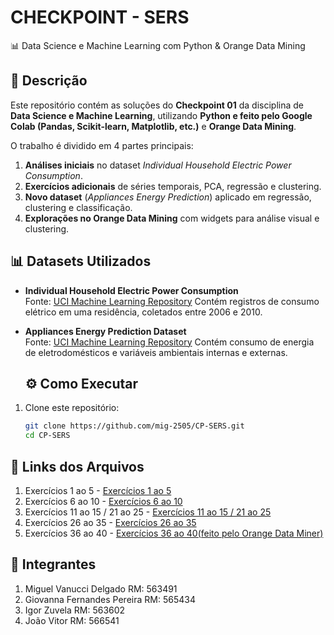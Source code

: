 # CHECKPOINT - SERS

📊 Data Science e Machine Learning com Python & Orange Data Mining

## 📌 Descrição
Este repositório contém as soluções do **Checkpoint 01** da disciplina de **Data Science e Machine Learning**, utilizando **Python e feito pelo Google Colab (Pandas, Scikit-learn, Matplotlib, etc.)** e **Orange Data Mining**.  

 O trabalho é dividido em 4 partes principais:  
1. **Análises iniciais** no dataset *Individual Household Electric Power Consumption*.  
2. **Exercícios adicionais** de séries temporais, PCA, regressão e clustering.  
3. **Novo dataset** (*Appliances Energy Prediction*) aplicado em regressão, clustering e classificação.  
4. **Explorações no Orange Data Mining** com widgets para análise visual e clustering.

## 📊 Datasets Utilizados
- **Individual Household Electric Power Consumption**  
  Fonte: [UCI Machine Learning Repository]([https://archive.ics.uci.edu/ml/datasets/individual+household+electric+power+consumption](https://archive.ics.uci.edu/dataset/235/individual+household+electric+power+consumption))  
  Contém registros de consumo elétrico em uma residência, coletados entre 2006 e 2010.  

- **Appliances Energy Prediction Dataset**  
  Fonte: [UCI Machine Learning Repository]([https://archive.ics.uci.edu/dataset/374/appliances+energy+prediction](https://archive.ics.uci.edu/dataset/374/appliances+energy+prediction))  
  Contém consumo de energia de eletrodomésticos e variáveis ambientais internas e externas.

  ## ⚙️ Como Executar
1. Clone este repositório:
   ```bash
   git clone https://github.com/mig-2505/CP-SERS.git
   cd CP-SERS
   
  ## 🔗 Links dos Arquivos
  1. Exercícios 1 ao 5 - [Exercícios 1 ao 5](https://colab.research.google.com/drive/1Ig_gL6fKkiwsf6lVKWrz6vPJ8LeW62ie?authuser=2)
  2. Exercícios 6 ao 10 - [Exercícios 6 ao 10](https://colab.research.google.com/drive/17PI2mTm11_hCbb6INlzHaLerolN9uvFA)
  3. Exercícios 11 ao 15 / 21 ao 25 - [Exercícios 11 ao 15 / 21 ao 25](https://colab.research.google.com/drive/1SOvMQ9350e5jtDdvY9SakoleeT1VB3N6?usp=sharing&authuser=2#scrollTo=Z4WVSc7X7h03)
  4. Exercícios 26 ao 35 - [Exercícios 26 ao 35](https://colab.research.google.com/drive/1VACb8WWcNFhoghv_6NVFlmtUC-DKY8mk?usp=drive_link#scrollTo=PewgqjzrTrXX)
  5. Exercícios 36 ao 40 - [Exercícios 36 ao 40(feito pelo Orange Data Miner)](CP_SERS.ows)
  
  ## 👥 Integrantes 
  1. Miguel Vanucci Delgado RM: 563491
  2. Giovanna Fernandes Pereira RM: 565434
  3. Igor Zuvela RM: 563602
  4. João Vitor RM: 566541
